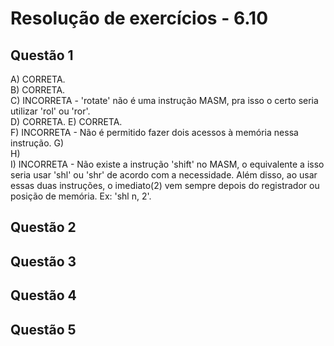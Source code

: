 #  Resolução de exercícios - 6.10 

##  Questão 1
A) CORRETA.  
B) CORRETA.  
C) INCORRETA - 'rotate' não é uma instrução MASM, pra isso o certo seria utilizar 'rol' ou 'ror'.  
D) CORRETA.
E) CORRETA.   
F) INCORRETA - Não é permitido fazer dois acessos à memória nessa instrução.
G)  
H)  
I) INCORRETA - Não existe a instrução 'shift' no MASM, o equivalente a isso seria usar 'shl' ou 'shr' de acordo com a necessidade. Além disso, ao usar essas duas instruções, o imediato(2) vem sempre depois do registrador ou posição de memória. Ex: 'shl n, 2'.

## Questão 2


## Questão 3

## Questão 4


## Questão 5

